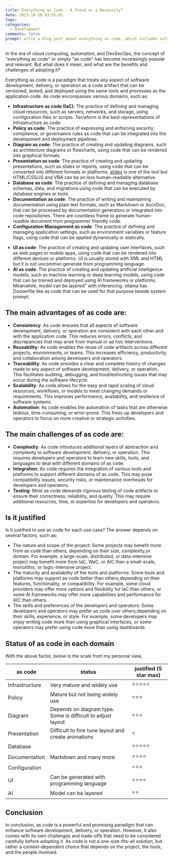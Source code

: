 ```yaml
---
title: Everything as Code - A Trend or a Necessity?
date: 2023-10-28 03:55:01
tags:
categories:
  - Development
comments: false
prompt: write a blog post about everything as code, which includes infrastructure as code, policy as code, diagram as code, presentation as code, Database as Code, Documentation as code, Configuration as code, Workflow as code, Process as Code, Quality as code, UI as code, AI as code. list out the pros and cons. list out whether it is justify to use as code for each use case
---
```


<style>
.article-entry ul li {
  margin-bottom: 20px; 
}
</style>

In the era of cloud computing, automation, and DevSecOps, the concept of "everything as code" or simply "as code" has become increasingly popular and relevant. But what does it mean, and what are the benefits and challenges of adopting it?

Everything as code is a paradigm that treats any aspect of software development, delivery, or operation as a code artifact that can be versioned, tested, and deployed using the same tools and processes as the application code. As code encompasses various domains, such as:

- **Infrastructure as code (IaC)**: The practice of defining and managing cloud resources, such as servers, networks, and storage, using configuration files or scripts. Terraform is the best representations of Infrastructure as code.
- **Policy as code**: The practice of expressing and enforcing security, compliance, or governance rules as code that can be integrated into the development and deployment pipelines.
- **Diagram as code**: The practice of creating and updating diagrams, such as architecture diagrams or flowcharts, using code that can be rendered into graphical formats.
- **Presentation as code**: The practice of creating and updating presentations, such as slides or reports, using code that can be converted into different formats or platforms. [slidev](https://sli.dev/) is one of the tool but HTML/CSS/JS and VBA can be an less human-readable alternative.
- **Database as code**: The practice of defining and managing database schemas, data, and migrations using code that can be executed by database engines or tools.
- **Documentation as code**: The practice of writing and maintaining documentation using plain text formats, such as Markdown or AsciiDoc, that can be processed by documentation generators or integrated into code repositories. There are countless frame to generate human-readble document from programmer friendly code.
- **Configuration Management as code**: The practice of defining and managing application settings, such as environment variables or feature flags, using code that can be applied dynamically or statically.
<!--
- **Workflow as code**: The practice of defining and orchestrating complex workflows, such as data pipelines or business processes, using code that can be executed by workflow engines or platforms.
- **Process as code**: The practice of defining and automating software development or operation processes, such as testing, deployment, or monitoring, using code that can be run by process tools or frameworks.
- **Quality as code**: The practice of defining and measuring software quality attributes, such as performance, reliability, or security, using code that can be integrated into the development and deployment pipelines.
-->
- **UI as code**: The practice of creating and updating user interfaces, such as web pages or mobile apps, using code that can be rendered into different devices or platforms. UI is usually stored with XML and HTML but it is not uncommon generate from programming language.
- **AI as code**: The practice of creating and updating artificial intelligence models, such as machine learning or deep learning models, using code that can be trained and deployed using AI frameworks or platforms. Meanwhile, model can be layered" with inferencing. ollama has Dockerfile like as code that can be used for that purpose beside system prompt.

## The main advantages of as code are:

- **Consistency**: As code ensures that all aspects of software development, delivery, or operation are consistent with each other and with the application code. This reduces errors, conflicts, and discrepancies that may arise from manual or ad hoc interventions.
- **Reusability**: As code enables the reuse of code artifacts across different projects, environments, or teams. This increases efficiency, productivity, and collaboration among developers and operators.
- **Traceability**: As code provides a clear and complete history of changes made to any aspect of software development, delivery, or operation. This facilitates auditing, debugging, and troubleshooting issues that may occur during the software lifecycle.
- **Scalability**: As code allows for the easy and rapid scaling of cloud resources, workflows, or models to meet changing demands or requirements. This improves performance, availability, and resilience of software systems.
- **Automation**: As code enables the automation of tasks that are otherwise tedious, time-consuming, or error-prone. This frees up developers and operators to focus on more creative or strategic activities.

## The main challenges of as code are:

- **Complexity**: As code introduces additional layers of abstraction and complexity to software development, delivery, or operation. This requires developers and operators to learn new skills, tools, and languages to deal with different domains of as code.
- **Integration**: As code requires the integration of various tools and platforms to support different domains of as code. This may pose compatibility issues,
security risks,
or maintenance overheads for developers and operators.
- **Testing**: Most as code demands rigorous testing of code artifacts to ensure their correctness,
reliability, and quality. This may require additional resources, time, or expertise for developers and operators.

## Is it justified
Is it justified to use as code for each use case? The answer depends on several factors,
such as:

- The nature and scope of the project: Some projects may benefit more from as code than others, depending on their size, complexity,or domain. For example, a large-scale, distributed, or data-intensive project may benefit more from IaC, WaC, or AIC than a small-scale, monolithic, or logic-intensive project.
- The maturity and availability of the tools and platforms: Some tools and platforms may support as code better than others,depending on their features, functionality, or compatibility. For example, some cloud providers may offer more options and flexibility for IaC than others, or some AI frameworks may offer more capabilities and performance for AIC than others.
- The skills and preferences of the developers and operators: Some developers and operators may prefer as code over others,depending on their skills, experience, or style. For example, some developers may enjoy writing code more than using graphical interfaces, or some operators may prefer using code more than using dashboards.

## Status of as code in each domain

With the above factor, below is the scale from my personal view,

| as code | status | justified (5 star max) | 
| --- | --- | --- |
| Infrastructure | Very mature and widely use | :star::star::star::star::star: |
| Policy | Mature but not being widely use | :star::star::star: |
| Diagram | Depends on diagram type. Some is difficult to adjust layout | :star::star::star: |
| Presentation | Difficult to fine tune layout and create animations | :star: | 
| Database  | | :star::star::star::star::star: |
| Documentation | Markdown and many more | :star::star::star::star: |
| Configuration  | | :star::star::star: |
| UI    | Can be generated with programming language | :star::star::star::star: |
| AI    | Model can be layered | :star::star: |

## Conclusion

In conclusion, as code is a powerful and promising paradigm that can enhance software development, delivery, or operation. However, it also comes with its own challenges and trade-offs that need to be considered carefully before adopting it. As code is not a one-size-fits-all solution, but rather a context-dependent choice that depends on the project, the tools, and the people involved.
